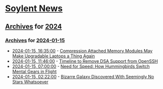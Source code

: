 # [Soylent News](../../../README.md)

## [Archives](../../index.md) for [2024](../index.md)

### [Archives](../../index.md) for [2024-01-15](index.md)

* [2024-01-15, 16:35:00](https://soylentnews.org/article.pl?sid=24/01/14/1718259&from=rss) - [Compression Attached Memory Modules May Make Upgradable Laptops a Thing Again](https://soylentnews.org/article.pl?sid=24/01/14/1718259&from=rss)
* [2024-01-15, 11:46:00](https://soylentnews.org/article.pl?sid=24/01/14/177248&from=rss) - [Timeline to Remove DSA Support from OpenSSH](https://soylentnews.org/article.pl?sid=24/01/14/177248&from=rss)
* [2024-01-15, 07:00:00](https://soylentnews.org/article.pl?sid=24/01/13/2219219&from=rss) - [Need for Speed: How Hummingbirds Switch Mental Gears in Flight](https://soylentnews.org/article.pl?sid=24/01/13/2219219&from=rss)
* [2024-01-15, 02:22:00](https://soylentnews.org/article.pl?sid=24/01/13/2213201&from=rss) - [Bizarre Galaxy Discovered With Seemingly No Stars Whatsoever](https://soylentnews.org/article.pl?sid=24/01/13/2213201&from=rss)
